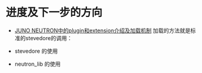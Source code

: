 # 进度及下一步的方向

* [JUNO NEUTRON中的plugin和extension介绍及加载机制](http://bingotree.cn/?p=660&utm_source=tuicool&utm_medium=referral)   加载的方法就是标准的stevedore的调用：

 * stevedore 的使用
 * neutron_lib 的使用